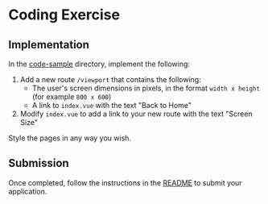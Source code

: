 # Coding Exercise

## Implementation

In the [code-sample](code-sample/) directory, implement the following:

1. Add a new route `/viewport` that contains the following:
    - The user's screen dimensions in pixels, in the format `width x height` (for
example `800 x 600`)
    - A link to `index.vue` with the text "Back to Home"
2. Modify `index.vue` to add a link to your new route with the text
"Screen Size"

Style the pages in any way you wish.

## Submission

Once completed, follow the instructions in the
[README](README.md#submit-your-application) to submit your application.
